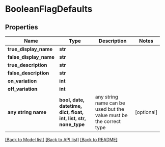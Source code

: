 # BooleanFlagDefaults


## Properties
Name | Type | Description | Notes
------------ | ------------- | ------------- | -------------
**true_display_name** | **str** |  | 
**false_display_name** | **str** |  | 
**true_description** | **str** |  | 
**false_description** | **str** |  | 
**on_variation** | **int** |  | 
**off_variation** | **int** |  | 
**any string name** | **bool, date, datetime, dict, float, int, list, str, none_type** | any string name can be used but the value must be the correct type | [optional]

[[Back to Model list]](../README.md#documentation-for-models) [[Back to API list]](../README.md#documentation-for-api-endpoints) [[Back to README]](../README.md)


